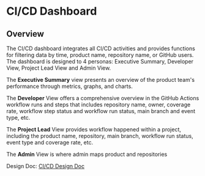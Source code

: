 # CI/CD Dashboard

## Overview

The CI/CD dashboard integrates all CI/CD activities and provides functions for filtering data by time, product name, repository name, or GitHub users. The dashboard is designed to 4 personas: Executive Summary, Developer View, Project Lead View and Admin View.

The **Executive Summary** view presents an overview of the product team's performance through metrics, graphs, and charts.

The **Developer** View offers a comprehensive overview in the GitHub Actions workflow runs and steps that includes repository name, owner, coverage rate, workflow step status and workflow run status, main branch and event type, etc.

The **Project Lead** View provides workflow happened within a project, including the product name, repository, main branch, workflow run status, event type and coverage rate, etc.

The **Admin** View is where admin maps product and repositories

Design Doc: [CI/CD Design Doc](https://equinixjira.atlassian.net/wiki/spaces/~7120201faa0f7e5d6f4ac485128a490f67e998/pages/145726999124/CI+CD+Dashboard+Design+Document)

